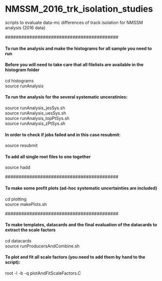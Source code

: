 # NMSSM_2016_trk_isolation_studies
scripts to evaluate data-mc differences of track isolation for NMSSM analysis (2016 data)

##########################################
#### To run the analysis and make the histograms for all sample you need to run
#### Before you will need to take care that all filelists are available in the histogram folder
cd histograms    
source runAnalysis   

#### To run the analysis for the several systematic unceratinies:
source runAnalysis_jesSys.sh   
source runAnalysis_uesSys.sh   
source runAnalysis_topPtSys.sh   
source runAnalysis_zPtSys.sh   

#### In order to check if jobs failed and in this case resubmit:
source resubmit  

#### To add all single root files to one together
source hadd  

##########################################
#### To make some prefit plots (ad-hoc systematic uncertainties are included)
cd plotting   
source makePlots.sh   

##########################################
#### To make templates, datacards and the final evaluation of the datacards to extract the scale factors
cd datacards   
source runProducersAndCombine.sh   

#### To plot and fit all scale factors (you need to add them by hand to the script):
root -l -b -q plotAndFitScaleFactors.C   